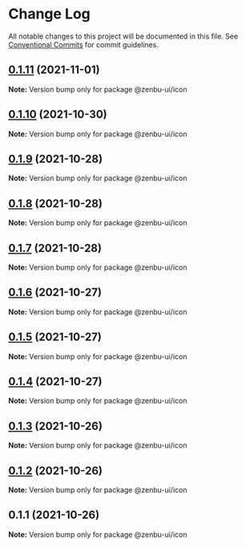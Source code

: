 # Change Log

All notable changes to this project will be documented in this file.
See [Conventional Commits](https://conventionalcommits.org) for commit guidelines.

## [0.1.11](https://github.com/KodepandaID/zenbu-ui/compare/@zenbu-ui/icon@0.1.10...@zenbu-ui/icon@0.1.11) (2021-11-01)

**Note:** Version bump only for package @zenbu-ui/icon





## [0.1.10](https://github.com/KodepandaID/zenbu-ui/compare/@zenbu-ui/icon@0.1.9...@zenbu-ui/icon@0.1.10) (2021-10-30)

**Note:** Version bump only for package @zenbu-ui/icon





## [0.1.9](https://github.com/KodepandaID/zenbu-ui/compare/@zenbu-ui/icon@0.1.8...@zenbu-ui/icon@0.1.9) (2021-10-28)

**Note:** Version bump only for package @zenbu-ui/icon





## [0.1.8](https://github.com/KodepandaID/zenbu-ui/compare/@zenbu-ui/icon@0.1.7...@zenbu-ui/icon@0.1.8) (2021-10-28)

**Note:** Version bump only for package @zenbu-ui/icon





## [0.1.7](https://github.com/KodepandaID/zenbu-ui/compare/@zenbu-ui/icon@0.1.6...@zenbu-ui/icon@0.1.7) (2021-10-28)

**Note:** Version bump only for package @zenbu-ui/icon





## [0.1.6](https://github.com/KodepandaID/zenbu-ui/compare/@zenbu-ui/icon@0.1.5...@zenbu-ui/icon@0.1.6) (2021-10-27)

**Note:** Version bump only for package @zenbu-ui/icon





## [0.1.5](https://github.com/KodepandaID/zenbu-ui/compare/@zenbu-ui/icon@0.1.4...@zenbu-ui/icon@0.1.5) (2021-10-27)

**Note:** Version bump only for package @zenbu-ui/icon





## [0.1.4](https://github.com/KodepandaID/zenbu-ui/compare/@zenbu-ui/icon@0.1.3...@zenbu-ui/icon@0.1.4) (2021-10-27)

**Note:** Version bump only for package @zenbu-ui/icon





## [0.1.3](https://github.com/KodepandaID/zenbu-ui/compare/@zenbu-ui/icon@0.1.2...@zenbu-ui/icon@0.1.3) (2021-10-26)

**Note:** Version bump only for package @zenbu-ui/icon





## [0.1.2](https://github.com/KodepandaID/zenbu-ui/compare/@zenbu-ui/icon@0.1.1...@zenbu-ui/icon@0.1.2) (2021-10-26)

**Note:** Version bump only for package @zenbu-ui/icon





## 0.1.1 (2021-10-26)

**Note:** Version bump only for package @zenbu-ui/icon
